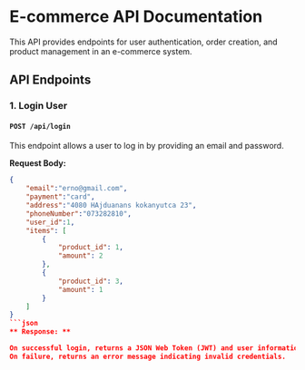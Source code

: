 # E-commerce API Documentation

This API provides endpoints for user authentication, order creation, and product management in an e-commerce system.

## API Endpoints

### 1. Login User

#### `POST /api/login`

This endpoint allows a user to log in by providing an email and password.

**Request Body:**

```json
{
    "email":"erno@gmail.com",
    "payment":"card",
    "address":"4080 HAjduanans kokanyutca 23",
    "phoneNumber":"073282810",
    "user_id":1,
    "items": [
        {
            "product_id": 1,
            "amount": 2
        },
        {
            "product_id": 3,
            "amount": 1
        }
    ]
}
```json
** Response: **

On successful login, returns a JSON Web Token (JWT) and user information.
On failure, returns an error message indicating invalid credentials.
